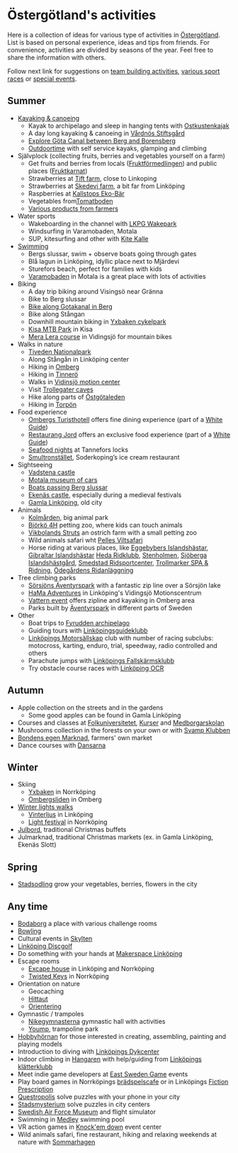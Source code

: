 Östergötland's activities
========================================

Here is a collection of ideas for various type of activities in [Östergötland](https://en.wikipedia.org/wiki/%C3%96sterg%C3%B6tland). List is based on personal experience, ideas and tips from friends. For convenience, activities are divided by seasons of the year. Feel free to share the information with others.

Follow next link for suggestions on [team building activities](team_building_activities.md), [various sport races](sport_races.md) or [special events](events.md).

Summer
---------------------
* [Kayaking & canoeing](https://visitlinkoping.se/kanot-kajak)
  * Kayak to archipelago and sleep in hanging tents with [Ostkustenkajak](http://ostkustenkajak.se/)
  * A day long kayaking & canoeing in [Vårdnös Stiftsgård](http://www.vardnas.se/)
  * [Explore Göta Canal between Berg and Borensberg](http://glasbruket.com/aktiviteter/)
  * [Outdoortime](http://www.outdoortime.se/) with self service kayaks, glamping and climbing
* Självplock (collecting fruits, berries and vegetables yourself on a farm)
  * Get fruits and berries from locals ([Fruktförmedlingen](https://www.aktavara.org/fruktformedlingen)) and public places ([Fruktkarnat](https://fruktkartan.se/))
  * Strawberries at [Tift farm](http://tift.se/), close to Linkoping
  * Strawberries at [Skedevi farm](http://www.skedevijordgubbar.se/), a bit far from Linköping
  * Raspberries at [Kallstops Eko-Bär](https://www.kallstorpsekobar.se/)
  * Vegetables from[Tomatboden](http://www.tomatboden.se/aktuellt/)
  * [Various products from farmers](https://www.gardsnara.se/ostergotland)
* Water sports
  * Wakeboarding in the channel with [LKPG Wakepark](http://www.lkpgwakepark.se/)
  * Windsurfing in Varamobaden, Motala
  * SUP, kitesurfing and other with [Kite Kalle](https://www.kitekalle.se/linkoping.php)
* [Swimming](https://visitlinkoping.se/sommar/badplatser-i-link%C3%B6ping)
  * Bergs slussar, swim + observe boats going through gates
  * Blå lagun in Linköping, idyllic place next to Mjärdevi
  * Sturefors beach, perfect for families with kids
  * [Varamobaden](https://start.motala.se/en/experience-visit/varamobaden) in Motala is a great place with lots of activities
* Biking
  * A day trip biking around Visingsö near Gränna
  * Bike to Berg slussar
  * [Bike along Gotakanal in Berg](https://visitlinkoping.se/sommar/cykelsemester-i-link%C3%B6ping-och-l%C3%A4ngs-g%C3%B6ta-kanal)
  * Bike along Stångan
  * Downhill mountain biking in [Yxbaken cykelpark](https://www.yxbacken.nu/cykelpark)
  * [Kisa MTB Park](https://kisamtbpark.com/) in Kisa
  * [Mera Lera course](https://www.meraleramtb.com/meraleramtb/sida/69548/skills-area-vidingsjo) in Vidingsjö for mountain bikes
* Walks in nature
  * [Tiveden Nationalpark](https://www.sverigesnationalparker.se/park/tivedens-nationalpark/)
  * Along Stångån in Linköping center
  * Hiking in [Omberg](https://www.sveaskog.se/jakt-fiske-och-friluftsliv/besoksomraden/ekopark-omberg/)
  * Hiking in [Tinnerö](http://www.linkoping.se/bygga-bo-och-miljo/naturvard-och-parkskotsel/naturreservat/tinnero-eklandskap/)
  * Walks in [Vidinsjö motion center](https://www.linkoping.se/leanlink/stod-service/vidingsjo-motionscentrum-och-cafe-vidingsjo/)
  * Visit [Trollegater caves](https://www.lansstyrelsen.se/ostergotland/besoksmal/naturreservat/trollegater-naturreservat.html)
  * Hike along parts of [Östgötaleden](https://www.visitostergotland.se/ostgotaleden/)
  * Hiking in [Torpön](https://www.visitostergotland.se/144769/Torpon-i-Sommen/)
* Food experience
  * [Ombergs Turisthotell](http://ombergsturisthotell.com/restaurang/) offers fine dining experience (part of a [White Guide](https://whiteguide.com/))
  * [Restaurang Jord](https://restaurangjord.se/) offers an exclusive food experience (part of a [White Guide](https://whiteguide.com/))
  * [Seafood nights](http://slusscafet.com/en/seafood-nights/) at Tannefors locks
  * [Smultronstället](http://www.smultronstallet.se/), Soderkoping’s ice cream restaurant
* Sightseeing
  * [Vadstena castle](http://vadstenaslott.com/)
  * [Motala museum of cars](http://www.motormuseum.se/)
  * [Boats passing Berg slussar](https://www.gotakanal.se/en/225251/Lock-gate-exhibition-Berg-locks/)
  * [Ekenäs castle](http://www.ekenasslott.se/), especially during a medieval festivals
  * [Gamla Linköping](http://www.gamlalinkoping.info/en), old city
* Animals
  * [Kolmården](https://www.kolmarden.com/), big animal park
  * [Björkö 4H](http://www.bjorko4hgard.se/) petting zoo, where kids can touch animals
  * [Vikbolands Struts](https://vikbolandsstruts.se/) an ostrich farm with a small petting zoo
  * Wild animals safari wht [Pelles Viltsafari](https://www.viltsafari.se/)
  * Horse riding at various places, like [Eggebybers Islandshästar](http://www.eggebyberg.se/), [Gibraltar Islandshästar](http://gibraltarislandshastar.se/) [Heda Ridklubb](https://www.hedaridklubb.se/), [Stenholmen](http://www.stenholmen.nu/), [Sjöberga Islandshästgård](http://www.sjoberga.se/), [Smedstad Ridsportcenter](https://hsoab.se/), [Trollmarker SPA & Ridning](https://trollmarker.se/ridning/), [Ödegårdens Ridanläggning](https://odegarden.se/)
* Tree climbing parks
  * [Sörsjöns Äventyrspark](https://aventyrsupplevelser.com/sorsjon/) with a fantastic zip line over a Sörsjön lake
  * [HaMa Adventures](https://www.hamaadventures.com/) in Linköping's Vidingsjö Motionscentrum
  * [Vattern event](http://www.vatternevent.se/) offers zipline and kayaking in Omberg area
  * Parks built by [Äventyrspark](https://aventyrsupplevelser.com/aventyrsbygge/) in different parts of Sweden
* Other
  * Boat trips to [Fyrudden archipelago](http://www.harstena.se/kommunikationer/skargardstrafiken.htm)
  * Guiding tours with [Linköpingsguideklubb](http://linkopingsguideklubb.se/kalender-guidningar/)
  * [Linköpings Motorsällskap](https://lms.se/) club with number of racing subclubs: motocross, karting, enduro, trial, speedway, radio controlled and others
  * Parachute jumps with [Linköpings Fallskärmsklubb](https://linkopingsfallskarmsklubb.se/)
  * Try obstacle course races with [Linköping OCR](https://www.facebook.com/linkopingocr)

Autumn
---------------------
* Apple collection on the streets and in the gardens
  * Some good apples can be found in Gamla Linköping
* Courses and classes at [Folkuniversitetet](https://www.folkuniversitetet.se/kurser-utbildningar/), [Kurser](https://www.kurser.se/) and [Medborgarskolan](https://www.medborgarskolan.se/kurser-och-evenemang/)
* Mushrooms collection in the forests on your own or with [Svamp Klubben](https://svampklubben.org/)
* [Bondens egen Marknad](http://marknader.bondensegen.com/marknad.php?markID=5), farmers' own market
* Dance courses with [Dansarna](https://dansarna.se/index.php/en/courses-events/event-calendar)

Winter
---------------------
* Skiing
  * [Yxbaken](https://www.yxbacken.nu/) in Norrköping
  * [Ombergsliden](http://ombergsliden.se/) in Omberg
* [Winter lights walks](https://www.linkoping.se/vinterljus)
  * [Vinterljus](https://www.linkoping.se/vinterljus) in Linköping
  * [Light festival](https://norrkopinglightfestival.se/) in Norrköping
* [Julbord](http://www.julbordsportalen.se/julbord-i-linkoping), traditional Christmas buffets
* Julmarknad, traditional Christmas markets (ex. in Gamla Linköping, Ekenäs Slott)

Spring
---------------------
* [Stadsodling](https://www.linkoping.se/uppleva-och-gora/friluftsliv-och-parker/stadsodla/) grow your vegetables, berries, flowers in the city

Any time
---------------------
* [Bodaborg](https://www.bodaborg.se/#intro) a place with various challenge rooms
* [Bowling](http://www.strandgatantva.se/)
* Cultural events in [Skylten](https://www.linkoping.se/skylten/)
* [Linköping Discgolf](https://www.lkpgdg.se/)
* Do something with your hands at [Makerspace Linköping](https://makerslink.se/)
* Escape rooms
  * [Excape house](https://escapehouse.se/) in Linköping and Norrköping
  * [Twisted Keys](http://www.twistedkeys.com/en/home/) in Norrköping
* Orientation on nature
  * Geocaching
  * [Hittaut](https://www.orientering.se/provapaaktiviteter/hittaut/)
  * [Orientering](https://www.orientering.se/)
* Gymnastic / trampoles
  * [Nikegymnasterna](http://www.nikegymnasterna.com/) gymnastic hall with activities
  * [Yoump](https://www.yoump.se/parker/linkoping), trampoline park
* [Hobbyhörnan](http://www.hobbyhornan.com/) for those interested in creating, assembling, painting and playing models
* Introduction to diving with [Linköpings Dykcenter](https://linkopingsdykcenter.se/prova-pa-dyk/)
* Indoor climbing in [Hangaren](https://hangaren.org/) with help/guiding from [Linköpings klätterklubb](https://linkopingsklatterklubb.se/prova-pa/)
* Meet indie game developers at [East Sweden Game](https://eastswedengame.se/activities/) events
* Play board games in Norrköpings [brädspelscafe](https://bradspelscafe.se/aktiviteter/) or in Linköpings [Fiction Prescription](https://www.facebook.com/fiction.prescription/events)
* [Questropolis](https://questropolis.se/) solve puzzles with your phone in your city
* [Stadsmysterium](https://stadsmysterium.se/) solve puzzles in city centers
* [Swedish Air Force Museum](http://www.flygvapenmuseum.se/languages/engelska/) and flight simulator
* Swimming in [Medley](https://www.medley.se/vara-anlaggningar/linkopings-simhall) swimming pool
* VR action games in [Knock'em down](https://eventcenter.se/norrkoping/vrex-norrkoping/) event center
* Wild animals safari, fine restaurant, hiking and relaxing weekends at nature with [Sommarhagen](https://www.sommarhagen.se/SV/Upplevelser)
